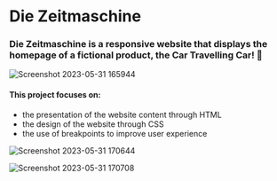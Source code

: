 # Die Zeitmaschine

### Die Zeitmaschine is a responsive website that displays the homepage of a fictional product, the Car Travelling Car! 🚙 

![Screenshot 2023-05-31 165944](https://github.com/andytan0051/zeitmaschine/assets/102530483/dc87b149-8502-48fe-801e-dab2f0c078af)

#### This project focuses on:
* the presentation of the website content through HTML 
* the design of the website through CSS
* the use of breakpoints to improve user experience



![Screenshot 2023-05-31 170644](https://github.com/andytan0051/zeitmaschine/assets/102530483/5cbcb3c7-7085-4521-9929-0d0b0832630f)

![Screenshot 2023-05-31 170708](https://github.com/andytan0051/zeitmaschine/assets/102530483/68ca462d-a383-4dc4-bf82-68e4e38ba07c)
